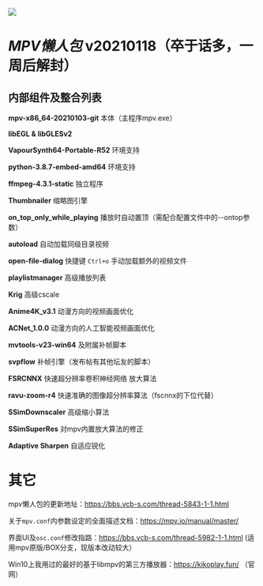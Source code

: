 ![](https://github.com/hooke007/MPV_lazy/blob/master/%E7%95%8C%E9%9D%A2%E5%AF%B9%E6%AF%94.jpg)

# _MPV懒人包_ v20210118（卒于话多，一周后解封）

## **内部组件及整合列表**
**mpv-x86_64-20210103-git** 本体（主程序mpv.exe）

**libEGL & libGLESv2**

**VapourSynth64-Portable-R52** 环境支持

**python-3.8.7-embed-amd64** 环境支持

**ffmpeg-4.3.1-static** 独立程序



**Thumbnailer** 缩略图引擎

**on_top_only_while_playing** 播放时自动置顶（需配合配置文件中的--ontop参数）

**autoload** 自动加载同级目录视频

**open-file-dialog** 快捷键 `Ctrl+o` 手动加载额外的视频文件

**playlistmanager** 高级播放列表



**Krig** 高级cscale

**Anime4K_v3.1** 动漫方向的视频画面优化

**ACNet_1.0.0** 动漫方向的人工智能视频画面优化

**mvtools-v23-win64** 及附属补帧脚本

**svpflow** 补帧引擎（发布帖有其他坛友的脚本）



**FSRCNNX** 快速超分辨率卷积神经网络 放大算法

**ravu-zoom-r4** 快速准确的图像超分辨率算法（fscnnx的下位代替）

**SSimDownscaler** 高级缩小算法

**SSimSuperRes** 对mpv内置放大算法的修正

**Adaptive Sharpen** 自适应锐化


# 其它
mpv懒人包的更新地址：https://bbs.vcb-s.com/thread-5843-1-1.html

关于`mpv.conf`内参数设定的全面描述文档：https://mpv.io/manual/master/

界面UI及`osc.conf`修改指路：https://bbs.vcb-s.com/thread-5982-1-1.html (适用mpv原版/BOX分支，现版本改动较大）

Win10上我用过的最好的基于libmpv的第三方播放器：https://kikoplay.fun/ （官网）

